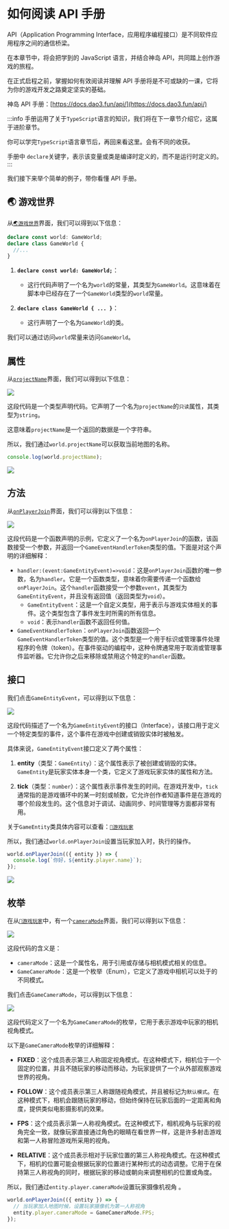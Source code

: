 # 如何阅读 API 手册

API（Application Programming Interface，应用程序编程接口）是不同软件应用程序之间的通信桥梁。

在本章节中，将会把学到的 JavaScript 语言，并结合神岛 API，共同踏上创作游戏的旅程。

在正式启程之前，掌握如何有效阅读并理解 API 手册将是不可或缺的一课，它将为你的游戏开发之路奠定坚实的基础。

神岛 API 手册：[https://docs.dao3.fun/api/](https://docs.dao3.fun/api/)

:::info
手册运用了关于`TypeScript`语言的知识，我们将在下一章节介绍它，这属于进阶章节。

你可以学完`TypeScript`语言章节后，再回来看这里。会有不同的收获。

手册中 `declare`关键字，表示该变量或类是编译时定义的，而不是运行时定义的。
:::

我们接下来举个简单的例子，带你看懂 API 手册。

## 🌏 游戏世界

从[`🌏游戏世界`](https://docs.dao3.fun/api/GameWorld/)界面，我们可以得到以下信息：

```typescript
declare const world: GameWorld;
declare class GameWorld {
  //...
}
```

1. **`declare const world: GameWorld;`**：

   - 这行代码声明了一个名为`world`的常量，其类型为`GameWorld`。这意味着在脚本中已经存在了一个`GameWorld`类型的`world`常量。

2. **`declare class GameWorld { ... }`**：
   - 这行声明了一个名为`GameWorld`的类。

我们可以通过访问`world`常量来访问`GameWorld`。

## 属性

从[`projectName`](https://docs.dao3.fun/api/GameWorld/mapInfo.html#projectName)界面，我们可以得到以下信息：

![](/QQ20240925-143355.png)

这段代码是一个类型声明代码。它声明了一个名为`projectName`的`只读`属性，其类型为`string`。

这意味着`projectName`是一个返回的数据是一个字符串。

所以，我们通过`world.projectName`可以获取当前地图的名称。

```javascript
console.log(world.projectName);
```

![](/QQ20240925-151110.png)

## 方法

从[`onPlayerJoin`](https://docs.dao3.fun/api/GameWorld/playerJL.html#onPlayerJoin)界面，我们可以得到以下信息：

![](/QQ20240925-172033.png)

这段代码是一个函数声明的示例，它定义了一个名为`onPlayerJoin`的函数，该函数接受一个参数，并返回一个`GameEventHandlerToken`类型的值。下面是对这个声明的详细解释：

- `handler:(event:GameEntityEvent)=>void`：这是`onPlayerJoin`函数的唯一参数，名为`handler`。它是一个函数类型，意味着你需要传递一个函数给`onPlayerJoin`。这个`handler`函数接受一个参数`event`，其类型为`GameEntityEvent`，并且没有返回值（返回类型为`void`）。
  - `GameEntityEvent`：这是一个自定义类型，用于表示与游戏实体相关的事件。这个类型包含了事件发生时所需的所有信息。
  - `void`：表示`handler`函数不返回任何值。
- `GameEventHandlerToken`：`onPlayerJoin`函数返回一个`GameEventHandlerToken`类型的值。这个类型是一个用于标识或管理事件处理程序的令牌（token）。在事件驱动的编程中，这种令牌通常用于取消或管理事件监听器。它允许你之后来移除或禁用这个特定的`handler`函数。

## 接口

我们点击`GameEntityEvent`，可以得到以下信息：

![](/QQ20240925-173126.png)

这段代码描述了一个名为`GameEntityEvent`的接口（Interface），该接口用于定义一个特定类型的事件，这个事件在游戏中创建或销毁实体时被触发。

具体来说，`GameEntityEvent`接口定义了两个属性：

1. **entity**（类型：`GameEntity`）：这个属性表示了被创建或销毁的实体。`GameEntity`是玩家实体本身一个类，它定义了游戏玩家实体的属性和方法。

2. **tick**（类型：`number`）：这个属性表示事件发生的时间。在游戏开发中，`tick`通常指的是游戏循环中的某一时刻或帧数，它允许创作者知道事件是在游戏的哪个阶段发生的。这个信息对于调试、动画同步、时间管理等方面都非常有用。

关于`GameEntity`类具体内容可以查看：[`👤游戏玩家`](https://docs.dao3.fun/api/GamePlayerEntity/)

所以，我们通过`world.onPlayerJoin`设置当玩家加入时，执行的操作。

```javascript
world.onPlayerJoin(({ entity }) => {
  console.log(`你好，${entity.player.name}`);
});
```

![](/QQ20240925-173602.png)

## 枚举

在从[`👤游戏玩家`](https://docs.dao3.fun/api/GamePlayerEntity/)中，有一个[`cameraMode`](https://docs.dao3.fun/api/GamePlayerEntity/camera.html#cameraMode)界面，我们可以得到以下信息：

![](/QQ20240925-183504.png)

这段代码的含义是：

- `cameraMode`：这是一个属性名，用于引用或存储与相机模式相关的信息。
- `GameCameraMode`：这是一个枚举（Enum），它定义了游戏中相机可以处于的不同模式。

我们点击`GameCameraMode`，可以得到以下信息：

![](/QQ20240925-183810.png)

这段代码定义了一个名为`GameCameraMode`的枚举，它用于表示游戏中玩家的相机视角模式。

以下是`GameCameraMode`枚举的详细解释：

- **FIXED**：这个成员表示第三人称固定视角模式。在这种模式下，相机位于一个固定的位置，并且不随玩家的移动而移动，为玩家提供了一个从外部观察游戏世界的视角。

- **FOLLOW**：这个成员表示第三人称跟随视角模式，并且被标记为`默认模式`。在这种模式下，相机会跟随玩家的移动，但始终保持在玩家后面的一定距离和角度，提供类似电影摄影机的效果。

- **FPS**：这个成员表示第一人称视角模式。在这种模式下，相机视角与玩家的视角完全一致，就像玩家直接通过角色的眼睛在看世界一样，这是许多射击游戏和第一人称冒险游戏所采用的视角。

- **RELATIVE**：这个成员表示相对于玩家位置的第三人称视角模式。在这种模式下，相机的位置可能会根据玩家的位置进行某种形式的动态调整。它用于在保持第三人称视角的同时，根据玩家的移动或朝向来调整相机的位置或角度。

所以，我们通过`entity.player.cameraMode`设置玩家摄像机视角 。

```javascript
world.onPlayerJoin(({ entity }) => {
  // 当玩家加入地图时候，设置玩家摄像机为第一人称视角
  entity.player.cameraMode = GameCameraMode.FPS;
});
```

